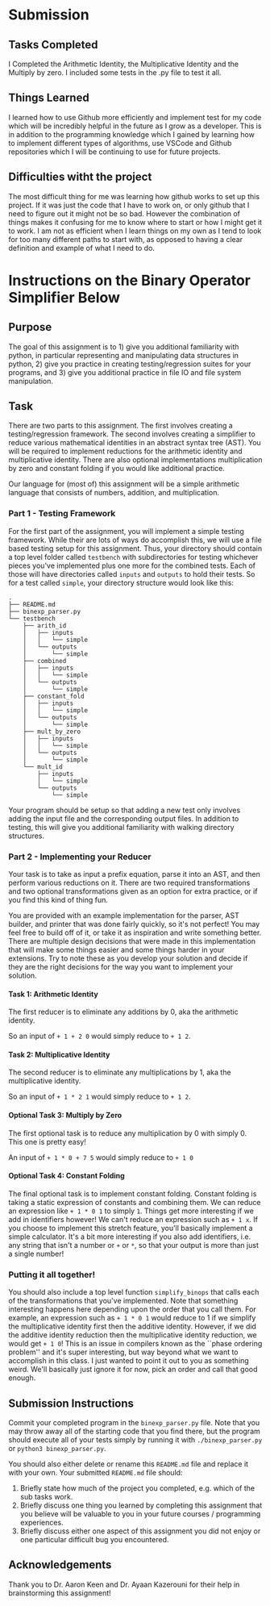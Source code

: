 #  Submission

## Tasks Completed

I Completed the Arithmetic Identity, the Multiplicative Identity and the Multiply by zero. I included some tests in the .py file to test it all. 

## Things Learned

I learned how to use Github more efficiently and implement test for my code which will be incredibly helpful in the future as I grow as a developer. This is in addition to the programming knowledge which I gained by learning how to implement different types of algorithms, use VSCode and Github repositories which I will be continuing to use for future projects. 

## Difficulties witht the project

The most difficult thing for me was learning how github works to set up this project. If it was just the code that I have to work on, or only github that I need to figure out it might not be so bad. However the combination of things makes it confusing for me to know where to start or how I might get it to work. I am not as efficient when I learn things on my own as I tend to look for too many different paths to start with, as opposed to having a clear definition and example of what I need to do.


# Instructions on the Binary Operator Simplifier Below


## Purpose 

The goal of this assignment is to 1) give you additional familiarity with
python, in particular representing and manipulating data structures in
python, 2) give you practice in creating testing/regression suites for your
programs, and 3) give you additional practice in file IO and file system
manipulation.


## Task

There are two parts to this assignment. The first involves creating a
testing/regression framework. The second involves creating a simplifier to
reduce various mathematical identities in an abstract syntax tree (AST). You
will be required to implement reductions for the arithmetic identity and
multiplicative identity.  There are also optional implementations
multiplication by zero and constant folding if you would like additional
practice. 

Our language for (most of) this assignment will be a simple arithmetic language
that consists of numbers, addition, and multiplication.


### Part 1 - Testing Framework

For the first part of the assignment, you will implement a simple testing
framework. While their are lots of ways do accomplish this, we will use a file
based testing setup for this assignment. Thus, your directory should contain a
top level folder called `testbench` with subdirectories for testing whichever
pieces you've implemented plus one more for the combined tests. Each of those
will have directories called `inputs` and `outputs` to hold their tests.  So
for a test called `simple`, your directory structure would look like this:

```
.
├── README.md
├── binexp_parser.py
└── testbench
    ├── arith_id
    │   ├── inputs
    │   │   └── simple
    │   └── outputs
    │       └── simple
    ├── combined
    │   ├── inputs
    │   │   └── simple
    │   └── outputs
    │       └── simple
    ├── constant_fold
    │   ├── inputs
    │   │   └── simple
    │   └── outputs
    │       └── simple
    ├── mult_by_zero
    │   ├── inputs
    │   │   └── simple
    │   └── outputs
    │       └── simple
    └── mult_id
        ├── inputs
        │   └── simple
        └── outputs
            └── simple
```

Your program should be setup so that adding a new test only involves adding the
input file and the corresponding output files. In addition to testing, this
will give you additional familiarity with walking directory structures.


### Part 2 - Implementing your Reducer 

Your task is to take as input a prefix equation, parse it into an AST, and
then perform various reductions on it. There are two required
transformations and two optional transformations given as an option for
extra practice, or if you find this kind of thing fun.

You are provided with an example implementation for the parser, AST builder,
and printer that was done fairly quickly, so it's not perfect! You may feel
free to build off of it, or take it as inspiration and write something better.
There are multiple design decisions that were made in this implementation that
will make some things easier and some things harder in your extensions. Try to
note these as you develop your solution and decide if they are the right
decisions for the way you want to implement your solution.

#### Task 1: Arithmetic Identity

The first reducer is to eliminate any additions by 0, aka the arithmetic
identity.

So an input of `+ 1 + 2 0` would simply reduce to `+ 1 2`.

#### Task 2: Multiplicative Identity

The second reducer is to eliminate any multiplications by 1, aka the
multiplicative identity.

So an input of `+ 1 * 2 1` would simply reduce to `+ 1 2`.

#### Optional Task 3: Multiply by Zero

The first optional task is to reduce any multiplication by 0 with simply 0.
This one is pretty easy!

An input of `+ 1 * 0 + 7 5` would simply reduce to `+ 1 0`

#### Optional Task 4: Constant Folding

The final optional task is to implement constant folding. Constant folding is
taking a static expression of constants and combining them. We can reduce an
expression like `+ 1 * 0 1` to simply `1`. Things get more interesting if we
add in identifiers however! We can't reduce an expression such as `+ 1 x`. If
you choose to implement this stretch feature, you'll basically implement a
simple calculator. It's a bit more interesting if you also add identifiers,
i.e. any string that isn't a number or `+` or `*`, so that your output is more
than just a single number!

### Putting it all together!

You should also include a top level function `simplify_binops` that calls
each of the transformations that you've implemented. Note that something
interesting happens here depending upon the order that you call them. For
example, an expression such as `+ 1 * 0 1` would reduce to 1 if we simplify
the multiplicative identity first then the additive identity. However, if we
did the additive identity reduction then the multiplicative identity
reduction, we would get `+ 1 0`! This is an issue in compilers known as the
``phase ordering problem'' and it's super interesting, but way beyond what
we want to accomplish in this class. I just wanted to point it out to you as
something weird. We'll basically just ignore it for now, pick an order and
call that good enough. 


## Submission Instructions

Commit your completed program in the `binexp_parser.py` file. Note that you
may throw away all of the starting code that you find there, but the program
should execute all of your tests simply by running it with
`./binexp_parser.py` or `python3 binexp_parser.py`. 

You should also either delete or rename this `README.md` file and replace it
with your own. Your submitted `README.md` file should:

1. Briefly state how much of the project you completed, e.g. which of the
   sub tasks work.
2. Briefly discuss one thing you learned by completing this assignment that
   you believe will be valuable to you in your future courses / programming
experiences.
3. Briefly discuss either one aspect of this assignment you did not enjoy or
   one particular difficult bug you encountered.


## Acknowledgements

Thank you to Dr. Aaron Keen and Dr. Ayaan Kazerouni for their help in
brainstorming this assignment!
